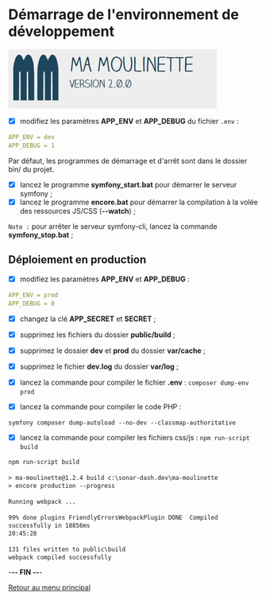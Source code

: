 # Démarrage de l'environnement de développement

![Ma-Moulinette](/documentation/ressources/home-000.jpg)

- [x] modifiez les paramètres **APP_ENV** et **APP_DEBUG**  du fichier `.env` :

```yaml
APP_ENV = dev
APP_DEBUG = 1
```

Par défaut, les programmes de démarrage et d'arrêt sont dans le dossier bin/ du projet.

- [x] lancez le programme **symfony_start.bat** pour démarrer le serveur symfony ;
- [x] lancez le programme **encore.bat** pour démarrer la compilation à la volée des ressources JS/CSS (**--watch**) ;

`Note :` pour arrêter le serveur symfony-cli, lancez la commande **symfony_stop.bat** ;

## Déploiement en production

- [x] modifiez les paramètres **APP_ENV** et **APP_DEBUG** :

```yaml
APP_ENV = prod
APP_DEBUG = 0
```

- [x] changez la clé **APP_SECRET** et **SECRET** ;

- [x] supprimez les fichiers du dossier **public/build** ;
- [x] supprimez le dossier **dev** et **prod** du dossier **var/cache** ;
- [x] supprimez le fichier **dev.log** du dossier **var/log** ;
- [x] lancez la commande pour compiler le fichier **.env** :  `composer dump-env prod`
- [x] lancez la commande pour compiler le code PHP :

```plaintext
symfony composer dump-autoload --no-dev --classmap-authoritative
```

- [x] lancez la commande pour compiler les fichiers css/js :  `npm run-script build`

```plaintext
npm run-script build

> ma-moulinette@1.2.4 build c:\sonar-dash.dev\ma-moulinette
> encore production --progress

Running webpack ...

99% done plugins FriendlyErrorsWebpackPlugin DONE  Compiled successfully in 18856ms                                           20:45:28

131 files written to public\build
webpack compiled successfully
```

-**-- FIN --**-

[Retour au menu principal](/README.md)
